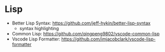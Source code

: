 # Lisp

- Better Lisp Syntax: <https://github.com/jeff-hykin/better-lisp-syntax>
    - syntax highlighting
- Common Lisp: <https://github.com/qingpeng9802/vscode-common-lisp>
- Vscode Lisp Formatter: <https://github.com/imjacobclark/vscode-lisp-formatter>